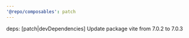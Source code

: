 ```yaml
---
'@repo/composables': patch
---
```


deps: [patch|devDependencies] Update package vite from 7.0.2 to 7.0.3
